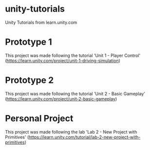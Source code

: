 # unity-tutorials
Unity Tutorials from learn.unity.com

# Prototype 1
This project was made following the tutorial 'Unit 1 - Player Control' (https://learn.unity.com/project/unit-1-driving-simulation)

# Prototype 2
This project was made following the tutorial 'Unit 2 - Basic Gameplay' (https://learn.unity.com/project/unit-2-basic-gameplay)

# Personal Project
This project was made following the lab 'Lab 2 - New Project with Primitives' (https://learn.unity.com/tutorial/lab-2-new-project-with-primitives)
